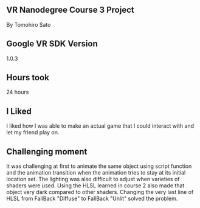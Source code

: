 VR Nanodegree Course 3 Project
-------------------------------------------------------------------------------

By Tomohiro Sato 

## Google VR SDK Version

1.0.3

## Hours took

24 hours

## I Liked

I liked how I was able to make  an actual game that I could interact with and let my friend play on.

## Challenging moment

It was challenging at first to animate the same object using script function and the animation transition when the animation tries to stay at its initial location set. 
The lighting was also difficult to adjust when varieties of shaders were used. Using the HLSL learned in course 2 also made that object very dark compared to other shaders.
Changing the very last line of HLSL from FallBack "Diffuse" to FallBack "Unlit" solved the problem.

